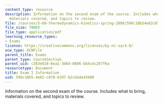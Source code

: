 ```yaml
---
content_type: resource
description: Information on the second exam of the course. Includes what to bring,
  materials covered, and topics to review.
file: /courses/5-60-thermodynamics-kinetics-spring-2008/596c10b54e02c0706397b2cdade43400_exam2_info.pdf
file_size: 70065
file_type: application/pdf
learning_resource_types:
- Exams
license: https://creativecommons.org/licenses/by-nc-sa/4.0/
ocw_type: OCWFile
parent_title: Exams
parent_type: CourseSection
parent_uid: c383e818-6ea1-3d64-0886-bb4cdc267f6a
resourcetype: Document
title: Exam 2 Information
uid: 596c10b5-4e02-c070-6397-b2cdade43400
---
```

Information on the second exam of the course. Includes what to bring, materials covered, and topics to review.